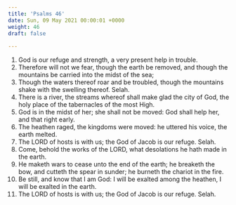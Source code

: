 ```yaml
---
title: 'Psalms 46'
date: Sun, 09 May 2021 00:00:01 +0000
weight: 46
draft: false
  
---
```


1. God is our refuge and strength, a very present help in trouble.
2. Therefore will not we fear, though the earth be removed, and though the mountains be carried into the midst of the sea;
3. Though the waters thereof roar and be troubled, though the mountains shake with the swelling thereof. Selah.
4. There is a river, the streams whereof shall make glad the city of God, the holy place of the tabernacles of the most High.
5. God is in the midst of her; she shall not be moved: God shall help her, and that right early.
6. The heathen raged, the kingdoms were moved: he uttered his voice, the earth melted.
7. The LORD of hosts is with us; the God of Jacob is our refuge. Selah.
8. Come, behold the works of the LORD, what desolations he hath made in the earth.
9. He maketh wars to cease unto the end of the earth; he breaketh the bow, and cutteth the spear in sunder; he burneth the chariot in the fire.
10. Be still, and know that I am God: I will be exalted among the heathen, I will be exalted in the earth.
11. The LORD of hosts is with us; the God of Jacob is our refuge. Selah.
